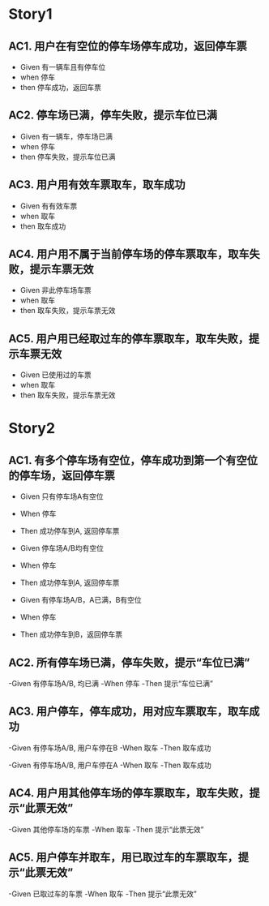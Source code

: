# Story1
## AC1. 用户在有空位的停车场停车成功，返回停车票
- Given 有一辆车且有停车位
- when 停车
- then 停车成功，返回车票

## AC2. 停车场已满，停车失败，提示车位已满
- Given 有一辆车，停车场已满
- when 停车
- then 停车失败，提示车位已满

## AC3. 用户用有效车票取车，取车成功
- Given 有有效车票
- when 取车
- then 取车成功

## AC4. 用户用不属于当前停车场的停车票取车，取车失败，提示车票无效
- Given 非此停车场车票
- when 取车
- then 取车失败，提示车票无效

## AC5. 用户用已经取过车的停车票取车，取车失败，提示车票无效
- Given 已使用过的车票
- when 取车
- then 取车失败，提示车票无效


# Story2
## AC1. 有多个停车场有空位，停车成功到第一个有空位的停车场，返回停车票
- Given 只有停车场A有空位
- When 停车
- Then 成功停车到A, 返回停车票

- Given 停车场A/B均有空位
- When 停车
- Then 成功停车到A, 返回停车票

- Given 有停车场A/B，A已满，B有空位
- When 停车
- Then 成功停车到B，返回停车票

## AC2. 所有停车场已满，停车失败，提示“车位已满”
-Given 有停车场A/B, 均已满
-When 停车
-Then 提示“车位已满”

## AC3. 用户停车，停车成功，用对应车票取车，取车成功
-Given 有停车场A/B, 用户车停在B
-When 取车
-Then 取车成功

-Given 有停车场A/B, 用户车停在A
-When 取车
-Then 取车成功

## AC4. 用户用其他停车场的停车票取车，取车失败，提示“此票无效”
-Given 其他停车场的车票
-When 取车
-Then 提示“此票无效”

## AC5. 用户停车并取车，用已取过车的车票取车，提示“此票无效”
-Given 已取过车的车票
-When 取车
-Then 提示“此票无效”
